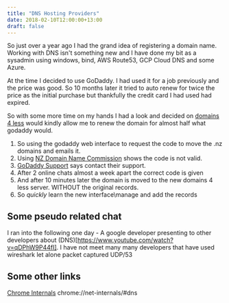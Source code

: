 ```yaml
---
title: "DNS Hosting Providers"
date: 2018-02-10T12:00:00+13:00
draft: false
---
```



So just over a year ago I had the grand idea of registering a domain name.  Working with DNS isn't something new and I have done my bit as a sysadmin using windows, bind, AWS Route53, GCP Cloud DNS and some Azure.

At the time I decided to use GoDaddy.  I had used it for a job previously and the price was good. So 10 months later it tried to auto renew for twice the price as the initial purchase but thankfully the credit card I had used had expired.

So with some more time on my hands I had a look and decided on [domains 4 less](https://www.domains4less.co.nz/) would kindly allow me to renew the domain for almost half what godaddy would.

1. So using the godaddy web interface to request the code to move the .nz domains and emails it.
2. Using [NZ Domain Name Commission](https://www.dnc.org.nz/udai) shows the code is not valid.
3. [GoDaddy Support](https://nz.godaddy.com/help/authorization-codes-to-transfer-cctlds-19029) says contact their support.
4. After 2 online chats almost a week apart the correct code is given
5. And after 10 minutes later the domain is moved to the new domains 4 less server.  WITHOUT the original records.
6. So *quickly* learn the new interface\manage and add the records 


## Some pseudo related chat
I ran into the following one day -  A google developer presenting to other developers about (DNS)[https://www.youtube.com/watch?v=qDPhW9P44fI].  I have not meet many many developers that have used wireshark let alone packet captured UDP/53


## Some other links 
[Chrome Internals](chrome://net-internals/#dns) chrome://net-internals/#dns

